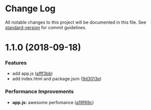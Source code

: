 # Change Log

All notable changes to this project will be documented in this file. See [standard-version](https://github.com/conventional-changelog/standard-version) for commit guidelines.

<a name="1.1.0"></a>
# 1.1.0 (2018-09-18)


### Features

* add app.js ([afff3bb](https://github.com/webslavik/git-test/commit/afff3bb))
* add index.html and package.json ([9d3013e](https://github.com/webslavik/git-test/commit/9d3013e))


### Performance Improvements

* **app.js:** awesome perfomance ([a19f69c](https://github.com/webslavik/git-test/commit/a19f69c))
